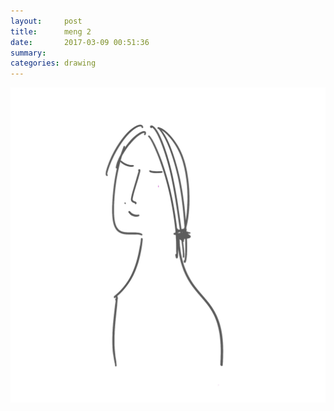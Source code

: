 ```yaml
---
layout:     post
title:      meng 2
date:       2017-03-09 00:51:36
summary:    
categories: drawing
---
```

![meng 2](/images/diary/meng-2.png "Is she happy now? I am not.")
